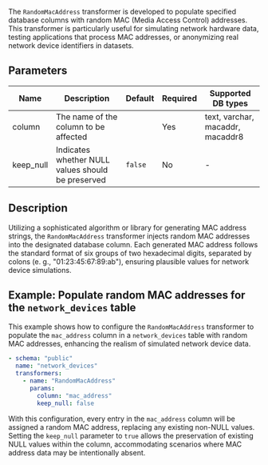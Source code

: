 The `RandomMacAddress` transformer is developed to populate specified database columns with random MAC (Media Access Control) addresses. This transformer is particularly useful for simulating network hardware data, testing applications that process MAC addresses, or anonymizing real network device identifiers in datasets.

## Parameters

| Name      | Description                                        | Default | Required | Supported DB types               |
|-----------|----------------------------------------------------|---------|----------|----------------------------------|
| column    | The name of the column to be affected             |         | Yes      | text, varchar, macaddr, macaddr8 |
| keep_null | Indicates whether NULL values should be preserved | `false` | No       | -                                |

## Description

Utilizing a sophisticated algorithm or library for generating MAC address strings, the `RandomMacAddress` transformer injects random MAC addresses into the designated database column. Each generated MAC address follows the standard format of six groups of two hexadecimal digits, separated by colons (e. g., "01:23:45:67:89:ab"), ensuring plausible values for network device simulations.

## Example: Populate random MAC addresses for the `network_devices` table

This example shows how to configure the `RandomMacAddress` transformer to populate the `mac_address` column in
a `network_devices` table with random MAC addresses, enhancing the realism of simulated network device data.

```yaml title="RandomMacAddress transformer example"
- schema: "public"
  name: "network_devices"
  transformers:
    - name: "RandomMacAddress"
      params:
        column: "mac_address"
        keep_null: false
```

With this configuration, every entry in the `mac_address` column will be assigned a random MAC address, replacing any existing non-NULL values. Setting the `keep_null` parameter to `true` allows the preservation of existing NULL values within the column, accommodating scenarios where MAC address data may be intentionally absent.
